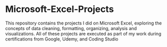 # Microsoft-Excel-Projects
This repository contains the projects I did on Microsoft Excel, exploring the concepts of data cleaning, formatting, organizing, analysis and visualizations. All of these projects are executed as part of my work during certifications from Google, Udemy, and Coding Studio
